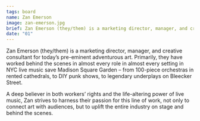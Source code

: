 ```yaml
---
tags: board
name: Zan Emerson
image: zan-emerson.jpg
brief: Zan Emerson (they/them) is a marketing director, manager, and creative consultant.
date: "01"
---
```


Zan Emerson (they/them) is a marketing director, manager, and creative consultant for today’s pre-eminent adventurous art. Primarily, they have worked behind the scenes in almost every role in almost every setting in NYC live music save Madison Square Garden – from 100-piece orchestras in rented cathedrals, to DIY punk shows, to legendary underplays on Bleecker Street.

A deep believer in both workers’ rights and the life-altering power of live music, Zan strives to harness their passion for this line of work, not only to connect art with audiences, but to uplift the entire industry on stage and behind the scenes.
